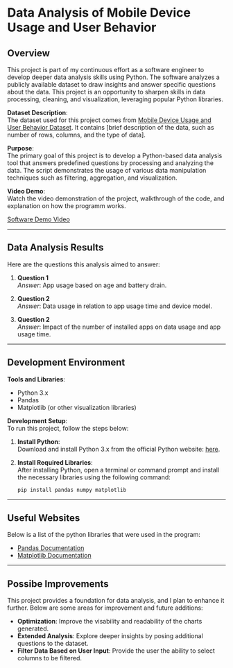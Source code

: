 # Data Analysis of Mobile Device Usage and User Behavior

## Overview

This project is part of my continuous effort as a software engineer to develop deeper data analysis skills using Python. The software analyzes a publicly available dataset to draw insights and answer specific questions about the data. This project is an opportunity to sharpen skills in data processing, cleaning, and visualization, leveraging popular Python libraries.

**Dataset Description**:  
The dataset used for this project comes from [Mobile Device Usage and User Behavior Dataset](https://www.kaggle.com/datasets/valakhorasani/mobile-device-usage-and-user-behavior-dataset). It contains [brief description of the data, such as number of rows, columns, and the type of data].

**Purpose**:  
The primary goal of this project is to develop a Python-based data analysis tool that answers predefined questions by processing and analyzing the data. The script demonstrates the usage of various data manipulation techniques such as filtering, aggregation, and visualization.

**Video Demo**:  
Watch the video demonstration of the project, walkthrough of the code, and explanation on how the programm works.

[Software Demo Video](https://www.youtube.com/watch?v=aMkbhfOvL9w)

---

## Data Analysis Results

Here are the questions this analysis aimed to answer:

1. **Question 1**  
   _Answer_: App usage based on age and battery drain.
   
2. **Question 2**  
   _Answer_: Data usage in relation to app usage time and device model.

3. **Question 2**  
   _Answer_: Impact of the number of installed apps on data usage and app usage time.

---

## Development Environment

**Tools and Libraries**:  
- Python 3.x
- Pandas
- Matplotlib (or other visualization libraries)

**Development Setup**:  
To run this project, follow the steps below:

1. **Install Python**:  
   Download and install Python 3.x from the official Python website: [here](https://www.python.org/downloads/).
   
2. **Install Required Libraries**:  
   After installing Python, open a terminal or command prompt and install the necessary libraries using the following command:
   ```bash
   pip install pandas numpy matplotlib

---

## Useful Websites

Below is a list of the python libraries that were used in the program:

* [Pandas Documentation](https://pandas.pydata.org/docs/)
* [Matplotlib Documentation](https://matplotlib.org/stable/users/index.html)

---

## Possibe Improvements

This project provides a foundation for data analysis, and I plan to enhance it further. Below are some areas for improvement and future additions:

* **Optimization**: Improve the visability and readability of the  charts generated.
* **Extended Analysis**: Explore deeper insights by posing additional questions to the dataset.
* **Filter Data Based on User Input**: Provide the user the ability to select columns to be filtered.